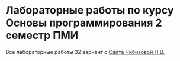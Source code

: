 # Лабораторные работы по курсу Основы программирования 2 семестр ПМИ
Все лабораторные работы 32 вариант с [Cайта Чибизовой Н.В.](http://natalia.appmat.ru/Delphi/term2)
